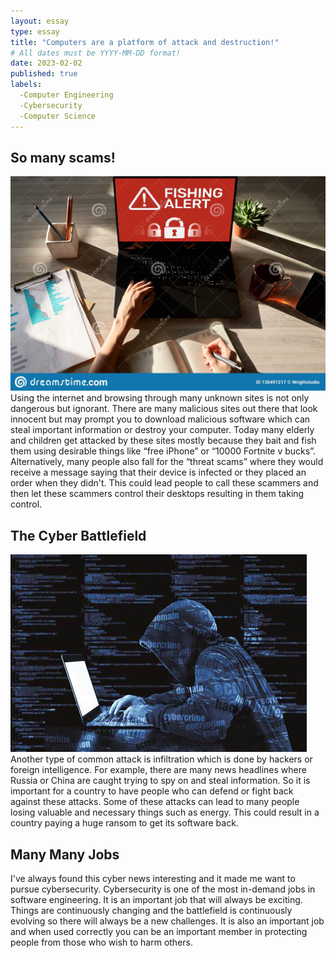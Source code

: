 ```yaml
---
layout: essay
type: essay
title: "Computers are a platform of attack and destruction!"
# All dates must be YYYY-MM-DD format!
date: 2023-02-02
published: true
labels:
  -Computer Engineering
  -Cybersecurity
  -Computer Science
---
```



## So many scams!
<img src="../img/fish.jpg">
Using the internet and browsing through many unknown sites is not only dangerous but ignorant. There are many malicious sites out there that look innocent but may prompt you to download malicious software which can steal important information or destroy your computer. Today many elderly and children get attacked by these sites mostly because they bait and fish them using desirable things like “free iPhone” or “10000 Fortnite v bucks”. Alternatively, many people also fall for the “threat scams” where they would receive a message saying that their device is infected or they placed an order when they didn't. This could lead people to call these scammers and then let these scammers control their desktops resulting in them taking control.

## The Cyber Battlefield
<img src="../img/man.jpg">
Another type of common attack is infiltration which is done by hackers or foreign intelligence. For example, there are many news headlines where Russia or China are caught trying to spy on and steal information. So it is important for a country to have people who can defend or fight back against these attacks. Some of these attacks can lead to many people losing valuable and necessary things such as energy. This could result in a country paying a huge ransom to get its software back. 

## Many Many Jobs
I've always found this cyber news interesting and it made me want to pursue cybersecurity. Cybersecurity is one of the most in-demand jobs in software engineering. It is an important job that will always be exciting. Things are continuously changing and the battlefield is continuously evolving so there will always be a new challenges. It is also an important job and when used correctly you can be an important member in protecting people from those who wish to harm others.
